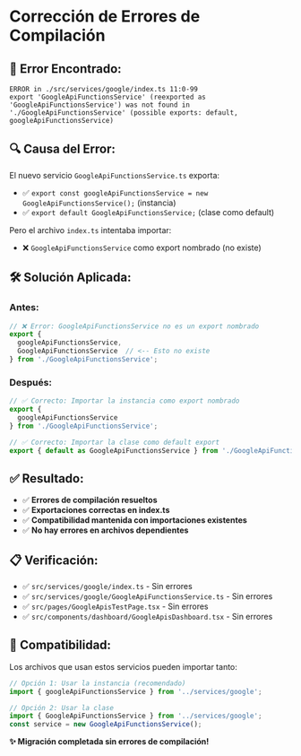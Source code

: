# Corrección de Errores de Compilación

## 🐛 **Error Encontrado:**
```
ERROR in ./src/services/google/index.ts 11:0-99
export 'GoogleApiFunctionsService' (reexported as 'GoogleApiFunctionsService') was not found in './GoogleApiFunctionsService' (possible exports: default, googleApiFunctionsService)
```

## 🔍 **Causa del Error:**
El nuevo servicio `GoogleApiFunctionsService.ts` exporta:
- ✅ `export const googleApiFunctionsService = new GoogleApiFunctionsService();` (instancia)
- ✅ `export default GoogleApiFunctionsService;` (clase como default)

Pero el archivo `index.ts` intentaba importar:
- ❌ `GoogleApiFunctionsService` como export nombrado (no existe)

## 🛠️ **Solución Aplicada:**

### Antes:
```typescript
// ❌ Error: GoogleApiFunctionsService no es un export nombrado
export { 
  googleApiFunctionsService, 
  GoogleApiFunctionsService  // <-- Esto no existe
} from './GoogleApiFunctionsService';
```

### Después:
```typescript
// ✅ Correcto: Importar la instancia como export nombrado
export { 
  googleApiFunctionsService
} from './GoogleApiFunctionsService';

// ✅ Correcto: Importar la clase como default export
export { default as GoogleApiFunctionsService } from './GoogleApiFunctionsService';
```

## ✅ **Resultado:**
- ✅ **Errores de compilación resueltos**
- ✅ **Exportaciones correctas en index.ts**
- ✅ **Compatibilidad mantenida con importaciones existentes**
- ✅ **No hay errores en archivos dependientes**

## 📋 **Verificación:**
- ✅ `src/services/google/index.ts` - Sin errores
- ✅ `src/services/google/GoogleApiFunctionsService.ts` - Sin errores  
- ✅ `src/pages/GoogleApisTestPage.tsx` - Sin errores
- ✅ `src/components/dashboard/GoogleApisDashboard.tsx` - Sin errores

## 🎯 **Compatibilidad:**
Los archivos que usan estos servicios pueden importar tanto:
```typescript
// Opción 1: Usar la instancia (recomendado)
import { googleApiFunctionsService } from '../services/google';

// Opción 2: Usar la clase
import { GoogleApiFunctionsService } from '../services/google';
const service = new GoogleApiFunctionsService();
```

**✨ Migración completada sin errores de compilación!**
